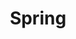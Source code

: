 ---
title: "Spring"
permalink: /spring/
layout: category
author_profile: true
toc_sticky: true
toc_ads : true
taxonomy: Spring
---